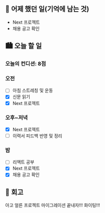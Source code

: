 ## 🌃 어제 했던 일(기억에 남는 것)

- Next 프로젝트
- 채용 공고 확인

## 🏙️ 오늘 할 일

### 오늘의 컨디션: 8점

### 오전

- [ ] 아침 스트레칭 및 운동
- [x] 신문 읽기
- [x] Next 프로젝트

### 오후~저녁

- [x] Next 프로젝트
- [ ] 이력서 피드백 반영 및 정리

### 밤

- [ ] 리액트 공부
- [x] Next 프로젝트
- [x] 채용 공고 확인

## 🌆 회고

아고 얼른 프로젝트 마이그레이션 끝내자!!! 화이팅!!!
